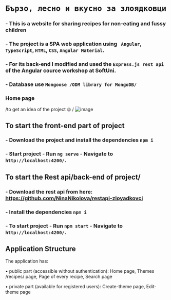 # `Бързо, лесно и вкусно за злоядковци`

### - This is a website for sharing recipes for non-eating and fussy children
### - The project is a SPA web application using ` Angular`, `TypeScript`, `HTML`, `CSS`, `Angular Material`.
### - For its back-end I modified and used the `Express.js rest api` of the Angular cource workshop at SoftUni. 
### - Database use `Mongoose /ODM library for MongoDB/`

### Home page
/to get an idea of ​​the project `😉` /
![image](https://github.com/NinaNikolova/zloyadkovcy/assets/40785979/1346847a-210c-48d1-a338-3e5930994215)



## To start the front-end part of project

### - Download the project and install the dependencies `npm i`
### - Start project - Run `ng serve` - Navigate to `http://localhost:4200/`. 

## To start the Rest api/back-end of project/ 
### - Download the rest api from here: https://github.com/NinaNikolova/restapi-zloyadkovci
### - Install the dependencies `npm i`
### - To start project - Run `npm start` - Navigate to `http://localhost:4200/`. 

## Application Structure
The application has:

• public part (accessible without authentication): Home page, Themes /recipes/ page, Page of every recipe,  Search page

• private part (available for registered users): Create-theme page, Edit-theme page
